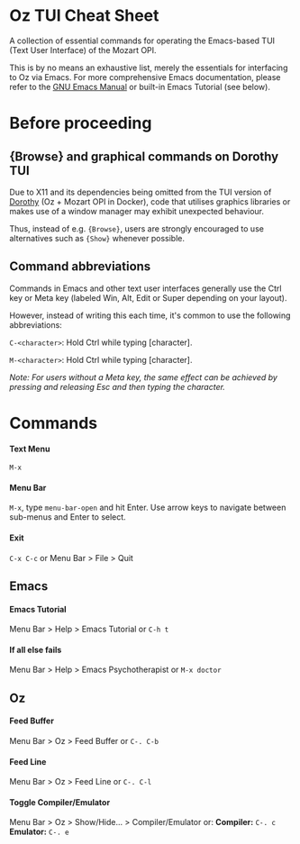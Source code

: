 # Oz TUI Cheat Sheet

A collection of essential commands for operating the Emacs-based TUI (Text User Interface) of the Mozart OPI.

This is by no means an exhaustive list, merely the essentials for interfacing to Oz via Emacs. For more comprehensive Emacs documentation, please refer to the [GNU Emacs Manual](https://www.gnu.org/software/emacs/manual/emacs.html) or built-in Emacs Tutorial (see below).

# Before proceeding

## {Browse} and graphical commands on Dorothy TUI
Due to X11 and its dependencies being omitted from the TUI version of [Dorothy](https://github.com/richarah/dorothy) (Oz + Mozart OPI in Docker), code that utilises graphics libraries or makes use of a window manager may exhibit unexpected behaviour.

Thus, instead of e.g. `{Browse}`, users are strongly encouraged to use alternatives such as `{Show}` whenever possible.

## Command abbreviations
Commands in Emacs and other text user interfaces generally use the Ctrl key or Meta key (labeled Win, Alt, Edit or Super depending on your layout).

However, instead of writing this each time, it's common to use the following abbreviations:

`C-<character>`: Hold Ctrl while typing [character].

`M-<character>`: Hold Ctrl while typing [character].

*Note: For users without a Meta key, the same effect can be achieved by pressing and releasing Esc and then typing the character.*

# Commands

#### Text Menu
`M-x`

#### Menu Bar
`M-x`, type `menu-bar-open` and hit Enter.
Use arrow keys to navigate between sub-menus and Enter to select.

#### Exit
`C-x C-c` or Menu Bar > File > Quit

## Emacs

#### Emacs Tutorial
Menu Bar > Help > Emacs Tutorial or `C-h t`

#### If all else fails
Menu Bar > Help > Emacs Psychotherapist or `M-x doctor`

## Oz

#### Feed Buffer
Menu Bar > Oz > Feed Buffer or `C-. C-b`

#### Feed Line
Menu Bar > Oz > Feed Line or `C-. C-l`

#### Toggle Compiler/Emulator
Menu Bar > Oz > Show/Hide... > Compiler/Emulator or:
**Compiler:** `C-. c`
**Emulator:** `C-. e`
